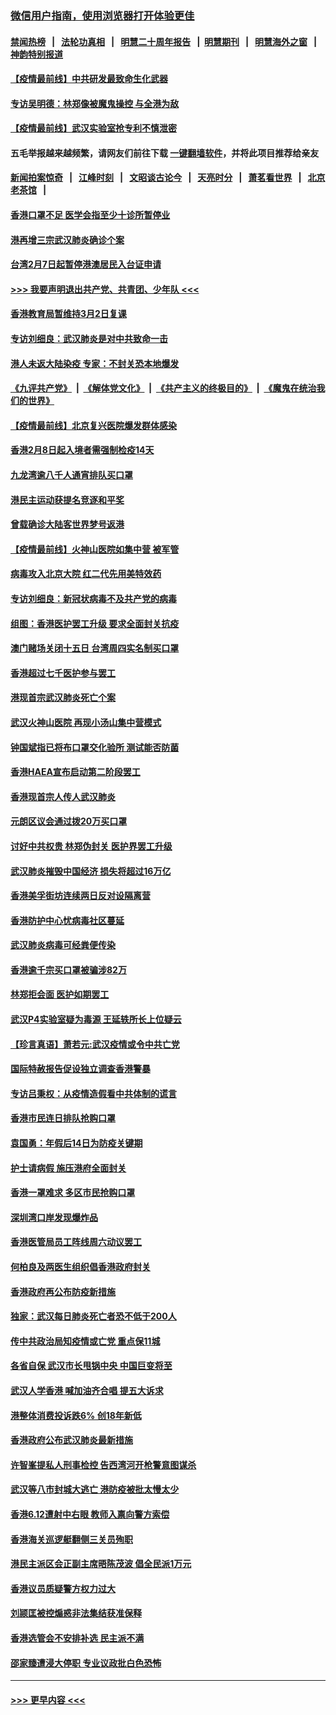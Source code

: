 ### [微信用户指南，使用浏览器打开体验更佳](https://github.com/gfw-breaker/banned-news1/blob/master/indexes/wechat-guide.md?t=0)
#### [禁闻热榜](热点新闻.md?t=0)  &nbsp;&nbsp;|&nbsp;&nbsp; [法轮功真相](https://github.com/gfw-breaker/truth/blob/master/README.md?t=0) &nbsp;&nbsp;|&nbsp;&nbsp; [明慧二十周年报告](https://github.com/gfw-breaker/mh-reports/blob/master/README.md?t=0) &nbsp;&nbsp;|&nbsp;&nbsp;[明慧期刊](https://github.com/gfw-breaker/mh-qikan) &nbsp;&nbsp;|&nbsp;&nbsp; [明慧海外之窗](https://github.com/gfw-breaker/mh-news/blob/master/README.md?t=0) &nbsp;&nbsp;|&nbsp;&nbsp; [神韵特别报道](https://github.com/gfw-breaker/mh-news/blob/master/shenyun.md?t=0)
#### [【疫情最前线】中共研发最致命生化武器](../pages/nsc415/n11853087.md?t=02081102) 
#### [专访吴明德：林郑像被魔鬼操控 与全港为敌](../pages/nsc415/n11852734.md?t=02081102) 
#### [【疫情最前线】武汉实验室抢专利不慎泄密](../pages/nsc415/n11850310.md?t=02081102) 
#### 五毛举报越来越频繁，请网友们前往下载 [一键翻墙软件](https://github.com/gfw-breaker/ssr-accounts)，并将此项目推荐给亲友
#### [新闻拍案惊奇](https://github.com/gfw-breaker/banned-news1/blob/master/pages/link4.md) &nbsp;&nbsp;|&nbsp;&nbsp; [江峰时刻](https://github.com/gfw-breaker/banned-news1/blob/master/pages/link4.md) &nbsp;&nbsp;|&nbsp;&nbsp; [文昭谈古论今](https://github.com/gfw-breaker/banned-news1/blob/master/pages/link4.md) &nbsp;&nbsp;|&nbsp;&nbsp; [天亮时分](https://github.com/gfw-breaker/banned-news1/blob/master/pages/link4.md) &nbsp;&nbsp;|&nbsp;&nbsp; [萧茗看世界](https://github.com/gfw-breaker/banned-news1/blob/master/pages/link4.md) &nbsp;&nbsp;|&nbsp;&nbsp; [北京老茶馆](https://github.com/gfw-breaker/banned-news1/blob/master/pages/link4.md) &nbsp;&nbsp;|&nbsp;&nbsp; 
#### [香港口罩不足 医学会指至少十诊所暂停业](../pages/nsc415/n11850301.md?t=02081102) 
#### [港再增三宗武汉肺炎确诊个案](../pages/nsc415/n11850328.md?t=02081102) 
#### [台湾2月7日起暂停港澳居民入台证申请](../pages/nsc415/n11850304.md?t=02081102) 
#### [>>> 我要声明退出共产党、共青团、少年队 <<<](https://github.com/begood0513/goodnews/blob/master/quit/letter.md) 
#### [香港教育局暂维持3月2日复课](../pages/nsc415/n11850260.md?t=02081102) 
#### [专访刘细良：武汉肺炎是对中共致命一击](../pages/nsc415/n11849934.md?t=02081102) 
#### [港人未返大陆染疫 专家：不封关恐本地爆发](../pages/nsc415/n11848021.md?t=02081102) 
#### [《九评共产党》](https://github.com/begood0513/9ping.md/blob/master/README.md) &nbsp;|&nbsp; [《解体党文化》](../../../../jtdwh.md/blob/master/README.md)  &nbsp;|&nbsp; [《共产主义的终极目的》](../../../../gczydzjmd.md/blob/master/README.md) &nbsp;|&nbsp; [《魔鬼在统治我们的世界》](../../../../mgztzwmdsj.md/blob/master/README.md) 
#### [【疫情最前线】北京复兴医院爆发群体感染](../pages/nsc415/n11847626.md?t=02081102) 
#### [香港2月8日起入境者需强制检疫14天](../pages/nsc415/n11847658.md?t=02081102) 
#### [九龙湾逾八千人通宵排队买口罩](../pages/nsc415/n11847647.md?t=02081102) 
#### [港民主运动获提名竞逐和平奖](../pages/nsc415/n11847633.md?t=02081102) 
#### [曾载确诊大陆客世界梦号返港](../pages/nsc415/n11847608.md?t=02081102) 
#### [【疫情最前线】火神山医院如集中营 被军管](../pages/nsc415/n11847524.md?t=02081102) 
#### [病毒攻入北京大院 红二代先用美特效药](../pages/nsc415/n11847427.md?t=02081102) 
#### [专访刘细良：新冠状病毒不及共产党的病毒](../pages/nsc415/n11847164.md?t=02081102) 
#### [组图：香港医护罢工升级 要求全面封关抗疫](../pages/nsc415/n11844107.md?t=02081102) 
#### [澳门赌场关闭十五日 台湾周四实名制买口罩](../pages/nsc415/n11845083.md?t=02081102) 
#### [香港超过七千医护参与罢工](../pages/nsc415/n11845051.md?t=02081102) 
#### [港现首宗武汉肺炎死亡个案](../pages/nsc415/n11844998.md?t=02081102) 
#### [武汉火神山医院 再现小汤山集中营模式](../pages/nsc415/n11844763.md?t=02081102) 
#### [钟国斌指已将布口罩交化验所 测试能否防菌](../pages/nsc415/n11842783.md?t=02081102) 
#### [香港HAEA宣布启动第二阶段罢工](../pages/nsc415/n11842723.md?t=02081102) 
#### [香港现首宗人传人武汉肺炎](../pages/nsc415/n11842766.md?t=02081102) 
#### [元朗区议会通过拨20万买口罩](../pages/nsc415/n11842754.md?t=02081102) 
#### [讨好中共权贵 林郑伪封关 医护界罢工升级](../pages/nsc415/n11842359.md?t=02081102) 
#### [武汉肺炎摧毁中国经济 损失将超过16万亿](../pages/nsc415/n11839723.md?t=02081102) 
#### [香港美孚街坊连续两日反对设隔离营](../pages/nsc415/n11839962.md?t=02081102) 
#### [香港防护中心忧病毒社区蔓延](../pages/nsc415/n11839933.md?t=02081102) 
#### [武汉肺炎病毒可经粪便传染](../pages/nsc415/n11839939.md?t=02081102) 
#### [香港逾千宗买口罩被骗涉82万](../pages/nsc415/n11839914.md?t=02081102) 
#### [林郑拒会面 医护如期罢工](../pages/nsc415/n11839892.md?t=02081102) 
#### [武汉P4实验室疑为毒源 王延轶所长上位疑云](../pages/nsc415/n11835543.md?t=02081102) 
#### [【珍言真语】萧若元:武汉疫情或令中共亡党](../pages/nsc415/n11829394.md?t=02081102) 
#### [国际特赦报告促设独立调查香港警暴](../pages/nsc415/n11833845.md?t=02081102) 
#### [专访吕秉权：从疫情造假看中共体制的谎言](../pages/nsc415/n11833813.md?t=02081102) 
#### [香港市民连日排队抢购口罩](../pages/nsc415/n11833794.md?t=02081102) 
#### [袁国勇：年假后14日为防疫关键期](../pages/nsc415/n11831088.md?t=02081102) 
#### [护士请病假 施压港府全面封关](../pages/nsc415/n11831030.md?t=02081102) 
#### [香港一罩难求 多区市民抢购口罩](../pages/nsc415/n11831002.md?t=02081102) 
#### [深圳湾口岸发现爆炸品](../pages/nsc415/n11828802.md?t=02081102) 
#### [香港医管局员工阵线周六动议罢工](../pages/nsc415/n11828762.md?t=02081102) 
#### [何柏良及两医生组织倡香港政府封关](../pages/nsc415/n11828749.md?t=02081102) 
#### [香港政府再公布防疫新措施](../pages/nsc415/n11828716.md?t=02081102) 
#### [独家：武汉每日肺炎死亡者恐不低于200人](../pages/nsc415/n11828240.md?t=02081102) 
#### [传中共政治局知疫情或亡党 重点保11城](../pages/nsc415/n11828145.md?t=02081102) 
#### [各省自保 武汉市长甩锅中央 中国巨变将至](../pages/nsc415/n11828021.md?t=02081102) 
#### [武汉人学香港 喊加油齐合唱 提五大诉求](../pages/nsc415/n11827046.md?t=02081102) 
#### [港整体消费投诉跌6% 创18年新低](../pages/nsc415/n11817280.md?t=02081102) 
#### [香港政府公布武汉肺炎最新措施](../pages/nsc415/n11817152.md?t=02081102) 
#### [许智峯提私人刑事检控 告西湾河开枪警意图谋杀](../pages/nsc415/n11817132.md?t=02081102) 
#### [武汉等八市封城大逃亡 港防疫被批太慢太少](../pages/nsc415/n11817058.md?t=02081102) 
#### [香港6.12遭射中右眼 教师入禀向警方索偿](../pages/nsc415/n11814678.md?t=02081102) 
#### [香港海关巡逻艇翻侧三关员殉职](../pages/nsc415/n11814604.md?t=02081102) 
#### [港民主派区会正副主席晤陈茂波 倡全民派1万元](../pages/nsc415/n11814582.md?t=02081102) 
#### [香港议员质疑警方权力过大](../pages/nsc415/n11814560.md?t=02081102) 
#### [刘颕匡被控煽惑非法集结获准保释](../pages/nsc415/n11811727.md?t=02081102) 
#### [香港选管会不安排补选 民主派不满](../pages/nsc415/n11811691.md?t=02081102) 
#### [邵家臻遭浸大停职 专业议政批白色恐怖](../pages/nsc415/n11811670.md?t=02081102) 

----
#### [ >>> 更早内容 <<< ](../indexes/nsc415-earlier.md)
